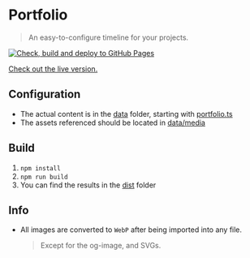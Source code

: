 # Portfolio 

> An easy-to-configure timeline for your projects.

[![Check, build and deploy to GitHub Pages](https://github.com/schmelczer/schmelczer.github.io/actions/workflows/lint-and-deploy.yaml/badge.svg)](https://github.com/schmelczer/schmelczer.github.io/actions/workflows/lint-and-deploy.yaml)


[Check out the live version.](https://schmelczer.dev)

## Configuration

- The actual content is in the [data](src/data) folder, starting with [portfolio.ts](src/data/portfolio.ts)
- The assets referenced should be located in [data/media](src/data/media)

## Build

1. `npm install`
2. `npm run build`
3. You can find the results in the [dist](dist) folder

## Info

- All images are converted to `WebP` after being imported into any file.
    > Except for the og-image, and SVGs.